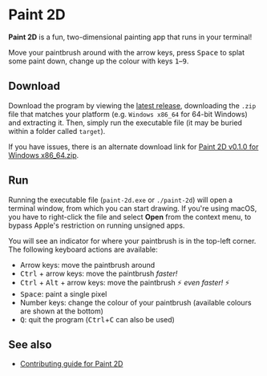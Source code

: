# Paint 2D

**Paint 2D** is a fun, two-dimensional painting app that runs in your terminal!

Move your paintbrush around with the arrow keys, press <kbd>Space</kbd> to splat some paint down, change up the colour with keys <kbd>1</kbd>&ndash;<kbd>9</kbd>.

## Download

Download the program by viewing the [latest release](https://github.com/RandomSearch18/paint-2d/releases/latest), downloading the `.zip` file that matches your platform (e.g. `Windows x86_64` for 64-bit Windows) and extracting it. Then, simply run the executable file (it may be buried within a folder called `target`).

If you have issues, there is an alternate download link for [Paint 2D v0.1.0 for Windows x86_64.zip](https://ghostfiles.uk/files/8a6aba1fb7643441e196.zip).

## Run

Running the executable file (`paint-2d.exe` or `./paint-2d`) will open a terminal window, from which you can start drawing. If you're using macOS, you have to right-click the file and select **Open** from the context menu, to bypass Apple's restriction on running unsigned apps.

You will see an indicator for where your paintbrush is in the top-left corner. The following keyboard actions are available:

- Arrow keys: move the paintbrush around
- <kbd>Ctrl</kbd> + arrow keys: move the paintbrush _faster!_
- <kbd>Ctrl</kbd> + <kbd>Alt</kbd> + arrow keys: move the paintbrush ⚡ _even faster!_ ⚡
- <kbd>Space</kbd>: paint a single pixel
- Number keys: change the colour of your paintbrush (available colours are shown at the bottom)
- <kbd>Q</kbd>: quit the program (<kbd>Ctrl</kbd>+<kbd>C</kbd> can also be used)

## See also

- [Contributing guide for Paint 2D](CONTRIBUTING.md)
